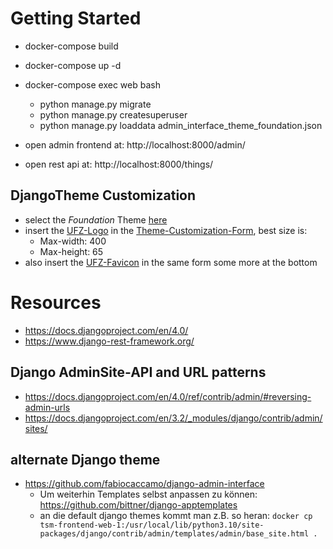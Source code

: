 


# Getting Started

- docker-compose build
- docker-compose up -d
- docker-compose exec web bash
  - python manage.py migrate
  - python manage.py createsuperuser
  - python manage.py loaddata admin_interface_theme_foundation.json

- open admin frontend at: http://localhost:8000/admin/
- open rest api at: http://localhost:8000/things/

## DjangoTheme Customization
- select the *Foundation* Theme [here](http://localhost:8000/tsm/admin_interface/theme/)
- insert the [UFZ-Logo](admin-interface/logo/UFZ_Logo_SW_RGB_invertiert_DE.png) in the [Theme-Customization-Form](http://localhost:8000/tsm/admin_interface/theme/2/change/), best size is: 
  - Max-width: 400
  - Max-height: 65
- also insert the [UFZ-Favicon](admin-interface/favicon/favicon.ico) in the same form some more at the bottom 
 

# Resources
- https://docs.djangoproject.com/en/4.0/
- https://www.django-rest-framework.org/

## Django AdminSite-API and URL patterns
- https://docs.djangoproject.com/en/4.0/ref/contrib/admin/#reversing-admin-urls
- https://docs.djangoproject.com/en/3.2/_modules/django/contrib/admin/sites/

## alternate Django theme
- https://github.com/fabiocaccamo/django-admin-interface
  - Um weiterhin Templates selbst anpassen zu können: https://github.com/bittner/django-apptemplates
  - an die default django themes kommt man z.B. so heran: ``docker cp tsm-frontend-web-1:/usr/local/lib/python3.10/site-packages/django/contrib/admin/templates/admin/base_site.html .`` 
